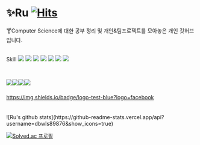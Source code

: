 # :sparkles:Ru [![Hits](https://hits.seeyoufarm.com/api/count/incr/badge.svg?url=https%3A%2F%2Fgithub.com%2Fdbwls89876%2Fhit-counter&count_bg=%2379C83D&title_bg=%23555555&icon=&icon_color=%23E7E7E7&title=hits&edge_flat=false)](https://hits.seeyoufarm.com)
:cocktail:Computer Science에 대한 공부 정리 및 개인&팀프로젝트를 모아놓은 개인 깃허브 입니다.
<br>
<br>

Skill
<img src="https://img.shields.io/badge/Swift-F05138?style=flat-square&logo=swift&logoColor=white"/>
<img src="https://img.shields.io/badge/C-blue?style=flat-square&logo=c&logoColor=blue"/>
<img src="https://img.shields.io/badge/C++-blue?style=flat-square&logo=C++&logoColor=blue"/>
<img src="https://img.shields.io/badge/dotnet-512BD4?style=flat-square&logo=.NET&logoColor=512BD4"/>
<img src="https://img.shields.io/badge/spring-green?style=flat-square&logo=Spring&logoColor=green"/> <img src="https://img.shields.io/badge/react-61DAFB?style=flat-square&logo=React&logoColor=61DAFB"/> <img src="https://img.shields.io/badge/python-3776AB?style=flat-square&logo=Python&logoColor=3776AB"/>

<br>

<img src="https://img.shields.io/badge/oracle-F80000?style=flat-square&logo=oracle&logoColor=F80000"/><img src="https://img.shields.io/badge/mysql-4479A1?style=flat-square&logo=mysql&logoColor=4479A1"/><img src="https://img.shields.io/badge/postgresql-4169E1?style=flat-square&logo=postgresql&logoColor=4169E1"/><img src="https://img.shields.io/badge/dbeaver-382923?style=flat-square&logo=python&logoColor=382923"/>

### 
https://img.shields.io/badge/logo-test-blue?logo=facebook
####
<br>
![Ru's github stats](https://github-readme-stats.vercel.app/api?username=dbwls89876&show_icons=true)

[![Solved.ac
프로필](http://mazassumnida.wtf/api/v2/generate_badge?boj=dbwls89876)](https://solved.ac/dbwls89876)
